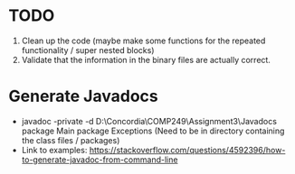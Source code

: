 # TODO
1. Clean up the code (maybe make some functions for the repeated functionality / super nested blocks) 
2. Validate that the information in the binary files are actually correct.

# Generate Javadocs
- javadoc -private -d D:\Concordia\COMP249\Assignment3\Javadocs package Main package Exceptions     (Need to be in directory containing the class files / packages)
- Link to examples: https://stackoverflow.com/questions/4592396/how-to-generate-javadoc-from-command-line 